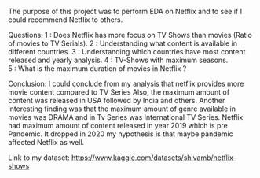 
The purpose of this project was to perform EDA on Netflix and to see if I could recommend Netflix to others.

Questions: 
    1 : Does Netflix has more focus on TV Shows than movies (Ratio of movies to TV Serials). 
    2 : Understanding what content is available in different countries.
    3 : Understanding which countries have most content released and yearly analysis.
    4 : TV-Shows with maximum seasons.   
    5 : What is the maximum duration of movies in Netflix ?


Conclusion: 
I could conclude from my analysis that netflix provides more movie content compared to TV Series
Also, the maximum amount of content was released in USA followed by India and others.
Another interesting finding was that the maximum amount of genre available in movies was DRAMA and in Tv Series was International TV Series. 
Netflix had maximum amount of content released in year 2019 which is pre Pandemic. It dropped in 2020 my hypothesis is that maybe pandemic affected Netflix as well. 


Link to my dataset: https://www.kaggle.com/datasets/shivamb/netflix-shows